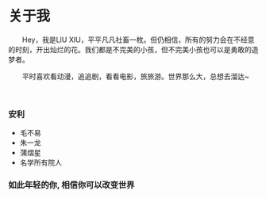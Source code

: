 # 关于我

&emsp;&emsp;Hey，我是LIU XIU，平平凡凡社畜一枚。但仍相信，所有的努力会在不经意的时刻，开出灿烂的花。我们都是不完美的小孩，但不完美小孩也可以是勇敢的造梦者。

&emsp;&emsp;平时喜欢看动漫，追追剧，看看电影，旅旅游。世界那么大，总想去溜达~ 

​	

### 安利

- 毛不易
- 朱一龙 
- 蒲熠星
- 名学所有院人



### 如此年轻的你, 相信你可以改变世界
